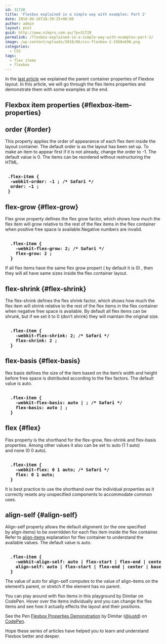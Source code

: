 ```yaml
---
id: 31728
title: 'Flexbox explained in a simple way with examples: Part 2'
date: 2018-06-26T18:39:25+00:00
author: admin
layout: post
guid: http://www.nikpro.com.au/?p=31728
permalink: /flexbox-explained-in-a-simple-way-with-examples-part-2/
image: /wp-content/uploads/2018/06/css-flexbox-2-1568x696.png
categories:
  - CSS
tags:
  - flex items
  - flexbox
---
```

In the [last article](http://www.nikpro.com.au/flexbox-explained-in-a-simple-way-with-examples-part-1/) we explained the parent container properties of Flexbox layout. In this article, we will go through the flex items properties and demonstrate them with some examples at the end.

## Flexbox item properties {#flexbox-item-properties}

## order {#order}

This property applies the order of appearance of each flex item inside the layout container. The default order is as the layout has been set up. To make an item to appear first if it is not already, change the order to -1. The default value is 0. The items can be reordered without restructuring the HTML.

<pre class="wp-block-preformatted"><strong>
 .flex-item {
  -webkit-order: -1 ; /* Safari */
  order: -1 ;
 }
</strong></pre>

## flex-grow {#flex-grow}

Flex grow property defines the flex grow factor, which shows how much the flex item will grow relative to the rest of the flex items in the flex container when positive free space is available.Negative numbers are invalid.

<pre class="wp-block-preformatted"><strong>
  <strong>.flex-item { </strong>
  <strong>  -webkit-flex-grow: 2; /* Safari */ </strong>
  <strong>  flex-grow: 2 ; </strong>
  <strong>}</strong>
</strong></pre>

If all flex items have the same flex grow propert ( by default it is 0) , then they will all have same sizes inside the flex container layout.

## flex-shrink {#flex-shrink}

The flex-shrink defines the flex shrink factor, which shows how much the flex item will shrink relative to the rest of the flex items in the flex container when negative free space is available. By default all flex items can be shrunk, but if we set it to 0 (don&#8217;t shrink) they will maintain the original size.

<pre class="wp-block-preformatted"><strong>
  <strong>.flex-item { </strong>
  <strong>  -webkit-flex-shrink: 2; /* Safari */ </strong>
  <strong>  flex-shrink: 2 ; </strong>
  <strong>}</strong>
</strong></pre>

## flex-basis {#flex-basis}

flex basis defines the size of the item based on the item&#8217;s width and height before free space is distributed according to the flex factors. The default value is auto.

<pre class="wp-block-preformatted"><strong>
  <strong>.flex-item { </strong>
  <strong>  -webkit-flex-basis: auto | ; /* Safari */ </strong>
  <strong>  flex-basis: auto | ; </strong>
  <strong>}</strong>
</strong></pre>

## flex {#flex}

Flex property is the shorthand for the flex-grow, flex-shrink and flex-basis properties. Among other values it also can be set to auto (1 1 auto) and none (0 0 auto).

<pre class="wp-block-preformatted"><strong>
  <strong>.flex-item { </strong>
  <strong>  -webkit-flex: 0 1 auto; /* Safari */</strong>
  <strong>  flex: 0 1 auto;</strong>
  <strong>}</strong>
</strong></pre>

It is best practice to use the shorthand over the individual properties as it correctly resets any unspecified components to accommodate common uses.

## align-self {#align-self}

Align-self property allows the default alignment (or the one specified by align-items) to be overridden for each flex item inside the flex container. Refer to [align-items](http://www.nikpro.com.au/flexbox-explained-in-a-simple-way-with-examples-part-1#align-items) explanation for flex container to understand the available values. The default value is auto.

<pre class="wp-block-preformatted"><strong>
  <strong>.flex-item { </strong>
  <strong>  -webkit-align-self: auto | flex-start | flex-end | center | baseline | stretch; /* Safari */ </strong>
  <strong>  align-self: auto | flex-start | flex-end | center | baseline | stretch; </strong>
  <strong>}</strong>
</strong></pre>
  The value of auto for align-self computes to the value of align-items on the element’s parent, or stretch if the element has no parent.


You can play around with flex items in this playground by Dimitar on CodePen. Hover over the items individually and you can change the flex items and see how it actually effects the layout and their positions.

<p class="codepen" data-height="265" data-theme-id="0" data-slug-hash="yydezN" data-default-tab="html,result" data-user="justd" data-embed-version="2" data-pen-title="Flexbox Properties Demonstration">
  See the Pen <a href="https://codepen.io/justd/pen/yydezN/">Flexbox Properties Demonstration</a> by Dimitar (<a href="https://codepen.io/justd">@justd</a>) on <a href="https://codepen.io">CodePen</a>.
</p>



Hope these series of articles have helped you to learn and understand Flexbox better and deeper.
